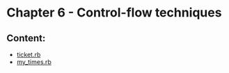 # Chapter 6 - Control-flow techniques

## Content:

- [ticket.rb](./ticket.rb)
- [my_times.rb](./my_times.rb)
